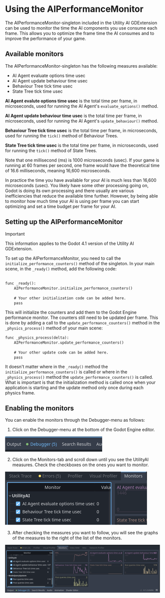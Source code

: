 # Using the AIPerformanceMonitor

The AIPerformanceMonitor-singleton included in the Utility AI GDExtension can be used to monitor the time the AI components you use consume each frame. This allows you to optimize the frame time the AI consumes and to improve the performance of your game. 



## Available monitors

The AIPerformanceMonitor-singleton has the following measures available:

 * AI Agent evaluate options time usec
 * AI Agent update behaviour time usec
 * Behaviour Tree tick time usec
 * State Tree tick time usec

**AI Agent evalute options time usec** is the total time per frame, in microseconds, used for running the AI Agent's `evaluate_options()` method. 

**AI Agent update behaviour time usec** is the total time per frame, in microseconds, used for running the AI Agent's `update_behaviour()` method. 

**Behaviour Tree tick time usec** is the total time per frame, in microseconds, used for running the `tick()` method of Behaviour Trees. 

**State Tree tick time usec** is the total time per frame, in microseconds, used for running the `tick()` method of State Trees.


Note that one millisecond (ms) is 1000 microseconds (usec). If your game is running at 60 frames per second, one frame would have the theoretical time of 16.6 milliseconds, meaning 16,600 microseconds. 

In practice the time you have available for your AI is much less than 16,600 microseconds (usec). You likely have some other processing going on, Godot is doing its own processing and there usually are various inefficiencies that reduce the available time further. However, by being able to monitor how much time your AI is using per frame you can start optimizing and set a time budget per frame for your AI. 


## Setting up the AIPerformanceMonitor 

> [!IMPORTANT]
> This information applies to the Godot 4.1 version of the Utility AI GDExtension.

To set up the AIPerformanceMonitor, you need to call the `initialize_performance_counters()` method of the singleton. In your main scene, in the `_ready()` method, add the following code:

```gdscript

func _ready():
    AIPerformanceMonitor.initialize_performance_counters()

    # Your other initialization code can be added here.
    pass
```

This will initialize the counters and add them to the Godot Engine performance monitor. The counters still need to be updated per frame. This is done by adding a call to the `update_performance_counters()` method in the `_physics_process()` method of your main scene:

```gdscript
func _physics_process(delta):
    AIPerformanceMonitor.update_performance_counters()

    # Your other update code can be added here.
    pass
```

It doesn't matter where in the `_ready()` method the `initialize_performance_counters()` is called or where in the `_physics_process()` method the `update_performance_counters()` is called. What is important is that the initialization method is called once when your application is starting and the update method only once during each physics frame.


## Enabling the monitors

You can enable the monitors through the Debugger-menu as follows:

 1. Click on the Debugger-menu at the bottom of the Godot Engine editor.

![Debugger-menu](images/performance_monitor_0.png)


 2. Click on the Monitors-tab and scroll down until you see the UtilityAI measures. Check the checkboxes on the ones you want to monitor.

![Monitors-tab](images/performance_monitor_1.png)

 3. After checking the measures you want to follow, you will see the graphs of the measures to the right of the list of the monitors.

![Graphs](images/performance_monitor_5.png)



